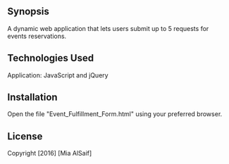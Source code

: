 ## Synopsis

A dynamic web application that lets users submit up to 5 requests for events reservations.

## Technologies Used

Application: JavaScript and jQuery

## Installation

Open the file "Event_Fulfillment_Form.html" using your preferred browser.

## License

Copyright [2016] [Mia AlSaif]
